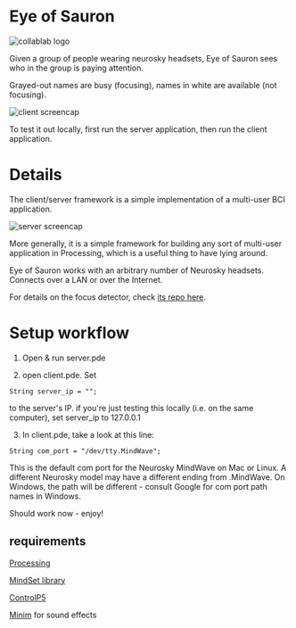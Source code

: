# Eye of Sauron 

![collablab logo](http://collablab.northwestern.edu/images/logo_horiz.png)

Given a group of people wearing neurosky headsets, Eye of Sauron sees who in the group is paying attention.

Grayed-out names are busy (focusing), names in white are available (not focusing).

![client screencap](http://cosmopol.is/sauron/client.png)

To test it out locally, first run the server application, then run the client application.

# Details
The client/server framework is a simple implementation of a multi-user BCI application. 

![server screencap](http://cosmopol.is/sauron/server.png)

More generally, it is a simple framework for building any sort of multi-user application in Processing, which is a useful thing to have lying around.

Eye of Sauron works with an arbitrary number of Neurosky headsets. Connects over a LAN or over the Internet.

For details on the focus detector, check [its repo here](https://github.com/csmpls/focus-detector).

# Setup workflow

1. Open & run server.pde

2. open client.pde. Set

~~~
String server_ip = "";
~~~

to the server's IP. if you're just testing this locally (i.e. on the same computer), set server_ip to 127.0.0.1

3. In client.pde, take a look at this line:

~~~
String com_port = "/dev/tty.MindWave";
~~~

This is the default com port for the Neurosky MindWave on Mac or Linux. A different Neurosky model may have a different ending from .MindWave. On Windows, the path will be different - consult Google for com port path names in Windows.

Should work now - enjoy!

## requirements
[Processing](http://processing.org)

[MindSet library](http://addi.tv/mindset/)

[ControlP5](http://www.sojamo.de/libraries/controlP5/)

[Minim](http://code.compartmental.net/tools/minim/) for sound effects

